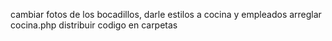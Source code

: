 cambiar fotos de los bocadillos,
darle estilos a cocina y empleados
arreglar cocina.php
distribuir codigo en carpetas
